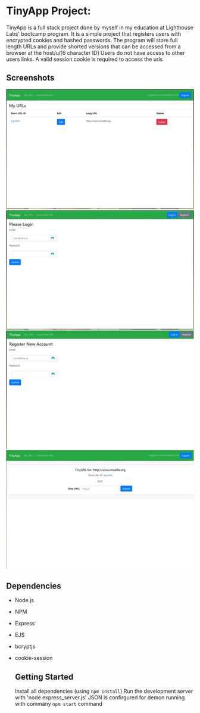 # TinyApp Project:

TinyApp is a full stack project done by myself in my education at Lighthouse Labs' bootcamp program.
It is a simple project that registers users with encrypted cookies and hashed passwords.
The program will store full length URLs and provide shorted versions that can be accessed from a browser at the host/u/[6 character ID]
Users do not have access to other users links. A valid session cookie is required to access the urls

## Screenshots

!["Screenshot of URLs page"](https://github.com/Dechantg/tinyapp/blob/master/docs/tinyapp-URL-list-page.jpg)
!["Screenshot of Login page"](https://github.com/Dechantg/tinyapp/blob/master/docs/tinyapp-login-page.jpg)
!["Screenshot of registration page"](https://github.com/Dechantg/tinyapp/blob/master/docs/tinyapp-registration-page.jpg)
!["Screenshot of new entry/edit page"](https://github.com/Dechantg/tinyapp/blob/master/docs/tinyapp-new-entry-and-edit-page.jpg)

## Dependencies

- Node.js
- NPM
- Express
- EJS
- bcryptjs
- cookie-session

  ## Getting Started

  Install all dependencies (using `npm install`)
  Run the development server with 'node express_server.js'
  JSON is confirgured for demon running with commany `npm start` command

